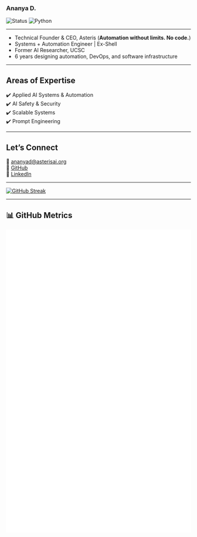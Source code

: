 ### Ananya D.

![Status](https://img.shields.io/badge/status-updating-A8D5BA?style=plastic&logo=github&logoColor=white&labelColor=4A4A4A)
![Python](https://img.shields.io/badge/python-3.12-CE93D8?style=plastic&logo=python&logoColor=white&labelColor=4A4A4A)

---

- Technical Founder & CEO, Asteris (**Automation without limits. No code.**)
- Systems + Automation Engineer | Ex-Shell  
- Former AI Researcher, UCSC  
- 6 years designing automation, DevOps, and software infrastructure  

---

  ## Areas of Expertise  

  ✔️ Applied AI Systems & Automation  
  ✔️ AI Safety & Security  
  ✔️ Scalable Systems  
  ✔️ Prompt Engineering

 
---

## Let’s Connect  

📧 [ananyad@asterisai.org](mailto:ananyad@asterisai.org)  
🔗 [GitHub](https://github.com/ananyadd)  
💼 [LinkedIn](https://www.linkedin.com/in/ananya-das-a3016059/)

---

[![GitHub Streak](https://streak-stats.demolab.com?user=ananyadd&theme=rose&hide_border=true&date_format=M%20j%5B%2C%20Y%5D)](https://github.com/ananyadd)

---

## 📊 GitHub Metrics

![Metrics](https://github.com/ananyadd/ananyadd/blob/main/github-metrics.svg)



